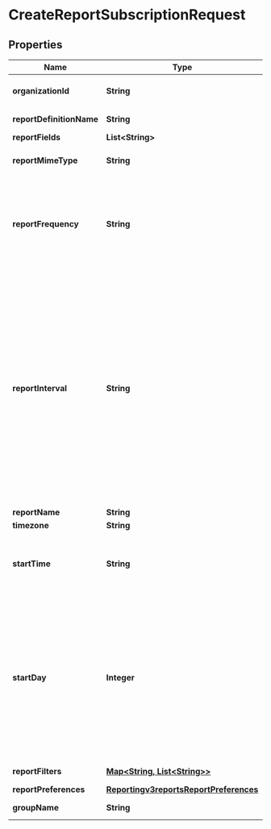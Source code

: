 
# CreateReportSubscriptionRequest

## Properties
Name | Type | Description | Notes
------------ | ------------- | ------------- | -------------
**organizationId** | **String** | Valid CyberSource organizationId |  [optional]
**reportDefinitionName** | **String** | Valid Report Definition Name | 
**reportFields** | **List&lt;String&gt;** |  | 
**reportMimeType** | **String** | Valid values: - application/xml - text/csv  | 
**reportFrequency** | **String** | &#39;The frequency for which subscription is created.&#39;  Valid Values:   - &#39;DAILY&#39;   - &#39;WEEKLY&#39;   - &#39;MONTHLY&#39;   - &#39;USER_DEFINED&#39;  | 
**reportInterval** | **String** | If the reportFrequency is User-defined, reportInterval should be in **ISO 8601 time format** Please refer the following link to know more about ISO 8601 format.[Rfc Time Format](https://en.wikipedia.org/wiki/ISO_8601#Durations)  **Example time format for 2 hours and 30 Mins:**   - PT2H30M **NOTE: Do not document reportInterval field in developer center**  |  [optional]
**reportName** | **String** |  | 
**timezone** | **String** |  | 
**startTime** | **String** | The hour at which the report generation should start. It should be in hhmm format. | 
**startDay** | **Integer** | This is the start day if the frequency is WEEKLY or MONTHLY. The value varies from 1-7 for WEEKLY and 1-31 for MONTHLY. For WEEKLY 1 means Sunday and 7 means Saturday. By default the value is 1. |  [optional]
**reportFilters** | [**Map&lt;String, List&lt;String&gt;&gt;**](List.md) | List of filters to apply |  [optional]
**reportPreferences** | [**Reportingv3reportsReportPreferences**](Reportingv3reportsReportPreferences.md) |  |  [optional]
**groupName** | **String** | Valid GroupName |  [optional]



